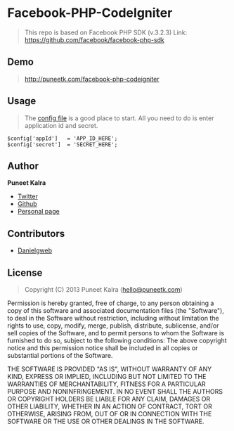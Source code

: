 Facebook-PHP-CodeIgniter
========================

> This repo is based on Facebook PHP SDK (v.3.2.3) Link: https://github.com/facebook/facebook-php-sdk

## Demo
> http://puneetk.com/facebook-php-codeigniter

## Usage
> The [config file][CONFIG] is a good place to start. All you need to do is enter application id and secret.

    $config['appId']   = 'APP_ID_HERE';
    $config['secret']  = 'SECRET_HERE';


## Author
**Puneet Kalra**

- [Twitter](https://twitter.com/puneetkay)
- [Github](https://github.com/puneetkay)
- [Personal page](http://puneetk.com/)  

## Contributors

- [Danielgweb](https://github.com/danielgweb)


## License
> Copyright (C) 2013 Puneet Kalra (hello@puneetk.com)

Permission is hereby granted, free of charge, to any person obtaining a copy of this software and associated 
documentation files (the "Software"), to deal in the Software without restriction, including without limitation 
the rights to use, copy, modify, merge, publish, distribute, sublicense, and/or sell copies of the Software, 
and to permit persons to whom the Software is furnished to do so, subject to the following conditions:
The above copyright notice and this permission notice shall be included in all copies or substantial portions 
of the Software.

THE SOFTWARE IS PROVIDED "AS IS", WITHOUT WARRANTY OF ANY KIND, EXPRESS OR IMPLIED, INCLUDING BUT NOT LIMITED 
TO THE WARRANTIES OF MERCHANTABILITY, FITNESS FOR A PARTICULAR PURPOSE AND NONINFRINGEMENT. IN NO EVENT SHALL 
THE AUTHORS OR COPYRIGHT HOLDERS BE LIABLE FOR ANY CLAIM, DAMAGES OR OTHER LIABILITY, WHETHER IN AN ACTION OF 
CONTRACT, TORT OR OTHERWISE, ARISING FROM, OUT OF OR IN CONNECTION WITH THE SOFTWARE OR THE USE OR OTHER DEALINGS 
IN THE SOFTWARE.

[CONFIG]: https://github.com/puneetkay/Facebook-PHP-CodeIgniter/blob/master/config/facebook.php
